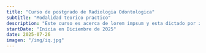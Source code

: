 ```yaml
---
title: "Curso de postgrado de Radiologia Odontologica"
subtitle: "Modalidad teorico practico"
description: "Este curso es acerca de lorem impsum y esta dictado por zaraza."
startDate: "Inicia en Diciembre de 2025"
date: 2025-07-26
imagen: "/img/iq.jpg"
---
```

